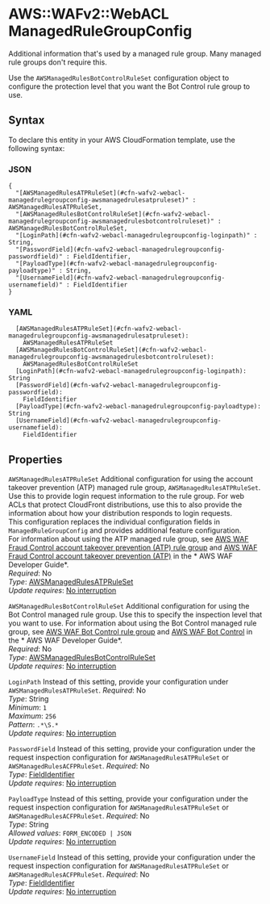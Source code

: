 # AWS::WAFv2::WebACL ManagedRuleGroupConfig<a name="aws-properties-wafv2-webacl-managedrulegroupconfig"></a>

Additional information that's used by a managed rule group\. Many managed rule groups don't require this\.

Use the `AWSManagedRulesBotControlRuleSet` configuration object to configure the protection level that you want the Bot Control rule group to use\. 

## Syntax<a name="aws-properties-wafv2-webacl-managedrulegroupconfig-syntax"></a>

To declare this entity in your AWS CloudFormation template, use the following syntax:

### JSON<a name="aws-properties-wafv2-webacl-managedrulegroupconfig-syntax.json"></a>

```
{
  "[AWSManagedRulesATPRuleSet](#cfn-wafv2-webacl-managedrulegroupconfig-awsmanagedrulesatpruleset)" : AWSManagedRulesATPRuleSet,
  "[AWSManagedRulesBotControlRuleSet](#cfn-wafv2-webacl-managedrulegroupconfig-awsmanagedrulesbotcontrolruleset)" : AWSManagedRulesBotControlRuleSet,
  "[LoginPath](#cfn-wafv2-webacl-managedrulegroupconfig-loginpath)" : String,
  "[PasswordField](#cfn-wafv2-webacl-managedrulegroupconfig-passwordfield)" : FieldIdentifier,
  "[PayloadType](#cfn-wafv2-webacl-managedrulegroupconfig-payloadtype)" : String,
  "[UsernameField](#cfn-wafv2-webacl-managedrulegroupconfig-usernamefield)" : FieldIdentifier
}
```

### YAML<a name="aws-properties-wafv2-webacl-managedrulegroupconfig-syntax.yaml"></a>

```
  [AWSManagedRulesATPRuleSet](#cfn-wafv2-webacl-managedrulegroupconfig-awsmanagedrulesatpruleset): 
    AWSManagedRulesATPRuleSet
  [AWSManagedRulesBotControlRuleSet](#cfn-wafv2-webacl-managedrulegroupconfig-awsmanagedrulesbotcontrolruleset): 
    AWSManagedRulesBotControlRuleSet
  [LoginPath](#cfn-wafv2-webacl-managedrulegroupconfig-loginpath): String
  [PasswordField](#cfn-wafv2-webacl-managedrulegroupconfig-passwordfield): 
    FieldIdentifier
  [PayloadType](#cfn-wafv2-webacl-managedrulegroupconfig-payloadtype): String
  [UsernameField](#cfn-wafv2-webacl-managedrulegroupconfig-usernamefield): 
    FieldIdentifier
```

## Properties<a name="aws-properties-wafv2-webacl-managedrulegroupconfig-properties"></a>

`AWSManagedRulesATPRuleSet`  <a name="cfn-wafv2-webacl-managedrulegroupconfig-awsmanagedrulesatpruleset"></a>
Additional configuration for using the account takeover prevention \(ATP\) managed rule group, `AWSManagedRulesATPRuleSet`\. Use this to provide login request information to the rule group\. For web ACLs that protect CloudFront distributions, use this to also provide the information about how your distribution responds to login requests\.   
This configuration replaces the individual configuration fields in `ManagedRuleGroupConfig` and provides additional feature configuration\.   
For information about using the ATP managed rule group, see [AWS WAF Fraud Control account takeover prevention \(ATP\) rule group](https://docs.aws.amazon.com/waf/latest/developerguide/aws-managed-rule-groups-atp.html) and [AWS WAF Fraud Control account takeover prevention \(ATP\)](https://docs.aws.amazon.com/waf/latest/developerguide/waf-atp.html) in the * AWS WAF Developer Guide*\.  
*Required*: No  
*Type*: [AWSManagedRulesATPRuleSet](aws-properties-wafv2-webacl-awsmanagedrulesatpruleset.md)  
*Update requires*: [No interruption](https://docs.aws.amazon.com/AWSCloudFormation/latest/UserGuide/using-cfn-updating-stacks-update-behaviors.html#update-no-interrupt)

`AWSManagedRulesBotControlRuleSet`  <a name="cfn-wafv2-webacl-managedrulegroupconfig-awsmanagedrulesbotcontrolruleset"></a>
Additional configuration for using the Bot Control managed rule group\. Use this to specify the inspection level that you want to use\. For information about using the Bot Control managed rule group, see [AWS WAF Bot Control rule group](https://docs.aws.amazon.com/waf/latest/developerguide/aws-managed-rule-groups-bot.html) and [AWS WAF Bot Control](https://docs.aws.amazon.com/waf/latest/developerguide/waf-bot-control.html) in the * AWS WAF Developer Guide*\.  
*Required*: No  
*Type*: [AWSManagedRulesBotControlRuleSet](aws-properties-wafv2-webacl-awsmanagedrulesbotcontrolruleset.md)  
*Update requires*: [No interruption](https://docs.aws.amazon.com/AWSCloudFormation/latest/UserGuide/using-cfn-updating-stacks-update-behaviors.html#update-no-interrupt)

`LoginPath`  <a name="cfn-wafv2-webacl-managedrulegroupconfig-loginpath"></a>
Instead of this setting, provide your configuration under `AWSManagedRulesATPRuleSet`\. 
*Required*: No  
*Type*: String  
*Minimum*: `1`  
*Maximum*: `256`  
*Pattern*: `.*\S.*`  
*Update requires*: [No interruption](https://docs.aws.amazon.com/AWSCloudFormation/latest/UserGuide/using-cfn-updating-stacks-update-behaviors.html#update-no-interrupt)

`PasswordField`  <a name="cfn-wafv2-webacl-managedrulegroupconfig-passwordfield"></a>
Instead of this setting, provide your configuration under the request inspection configuration for `AWSManagedRulesATPRuleSet` or `AWSManagedRulesACFPRuleSet`\. 
*Required*: No  
*Type*: [FieldIdentifier](aws-properties-wafv2-webacl-fieldidentifier.md)  
*Update requires*: [No interruption](https://docs.aws.amazon.com/AWSCloudFormation/latest/UserGuide/using-cfn-updating-stacks-update-behaviors.html#update-no-interrupt)

`PayloadType`  <a name="cfn-wafv2-webacl-managedrulegroupconfig-payloadtype"></a>
Instead of this setting, provide your configuration under the request inspection configuration for `AWSManagedRulesATPRuleSet` or `AWSManagedRulesACFPRuleSet`\. 
*Required*: No  
*Type*: String  
*Allowed values*: `FORM_ENCODED | JSON`  
*Update requires*: [No interruption](https://docs.aws.amazon.com/AWSCloudFormation/latest/UserGuide/using-cfn-updating-stacks-update-behaviors.html#update-no-interrupt)

`UsernameField`  <a name="cfn-wafv2-webacl-managedrulegroupconfig-usernamefield"></a>
Instead of this setting, provide your configuration under the request inspection configuration for `AWSManagedRulesATPRuleSet` or `AWSManagedRulesACFPRuleSet`\. 
*Required*: No  
*Type*: [FieldIdentifier](aws-properties-wafv2-webacl-fieldidentifier.md)  
*Update requires*: [No interruption](https://docs.aws.amazon.com/AWSCloudFormation/latest/UserGuide/using-cfn-updating-stacks-update-behaviors.html#update-no-interrupt)